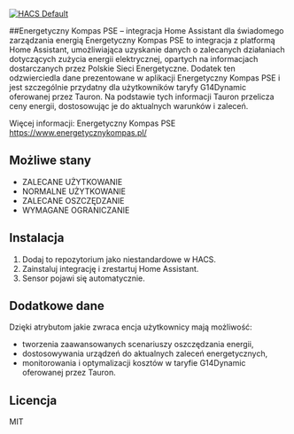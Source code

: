 [![HACS Default][hacs_shield]][hacs]

[hacs_shield]: https://img.shields.io/static/v1.svg?label=HACS&message=Default&style=popout&color=green&labelColor=41bdf5&logo=HomeAssistantCommunityStore&logoColor=white
[hacs]: https://hacs.xyz/docs/default_repositories



##Energetyczny Kompas PSE – integracja Home Assistant dla świadomego zarządzania energią
Energetyczny Kompas PSE to integracja z platformą Home Assistant, umożliwiająca uzyskanie danych o zalecanych działaniach dotyczących zużycia energii elektrycznej, opartych na informacjach dostarczanych przez Polskie Sieci Energetyczne. Dodatek ten odzwierciedla dane prezentowane w aplikacji Energetyczny Kompas PSE i jest szczególnie przydatny dla użytkowników taryfy G14Dynamic oferowanej przez Tauron. Na podstawie tych informacji Tauron przelicza ceny energii, dostosowując je do aktualnych warunków i zaleceń.

Więcej informacji: Energetyczny Kompas PSE  https://www.energetycznykompas.pl/

## Możliwe stany
- ZALECANE UŻYTKOWANIE
- NORMALNE UŻYTKOWANIE
- ZALECANE OSZCZĘDZANIE
- WYMAGANE OGRANICZANIE

## Instalacja
1. Dodaj to repozytorium jako niestandardowe w HACS.
2. Zainstaluj integrację i zrestartuj Home Assistant.
3. Sensor pojawi się automatycznie.

## Dodatkowe dane
Dzięki atrybutom jakie zwraca encja użytkownicy mają możliwość:

- tworzenia zaawansowanych scenariuszy oszczędzania energii,
- dostosowywania urządzeń do aktualnych zaleceń energetycznych,
- monitorowania i optymalizacji kosztów w taryfie G14Dynamic oferowanej przez Tauron.

## Licencja
MIT
